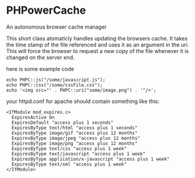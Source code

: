 PHPowerCache
============

An autonomous browser cache manager

This short class atomaticly handles updating the browsers cache. It takes the time stamp of the file referenced and uses it as an argument in the uri. This will force the browser to request a new copy of the file whenever it is changed on the server end. 

here is some example code

    echo PHPC::js("/some/javascript.js");
    echo PHPC::css("/some/cssFile.css");
    echo '<img src="' . PHPC::uri("some/image.png") . '"/>';

your httpd.conf for apache should contain something like this:


    <IfModule mod_expires.c>
      ExpiresActive On
      ExpiresDefault "access plus 1 seconds"
      ExpiresByType text/html "access plus 1 seconds"
      ExpiresByType image/gif "access plus 12 months"
      ExpiresByType image/jpeg "access plus 12 months"
      ExpiresByType image/png "access plus 12 months"
      ExpiresByType text/css "access plus 1 week"
      ExpiresByType text/javascript "access plus 1 week"
      ExpiresByType application/x-javascript "access plus 1 week"
      ExpiresByType text/xml "access plus 1 week"
    </IfModule>
